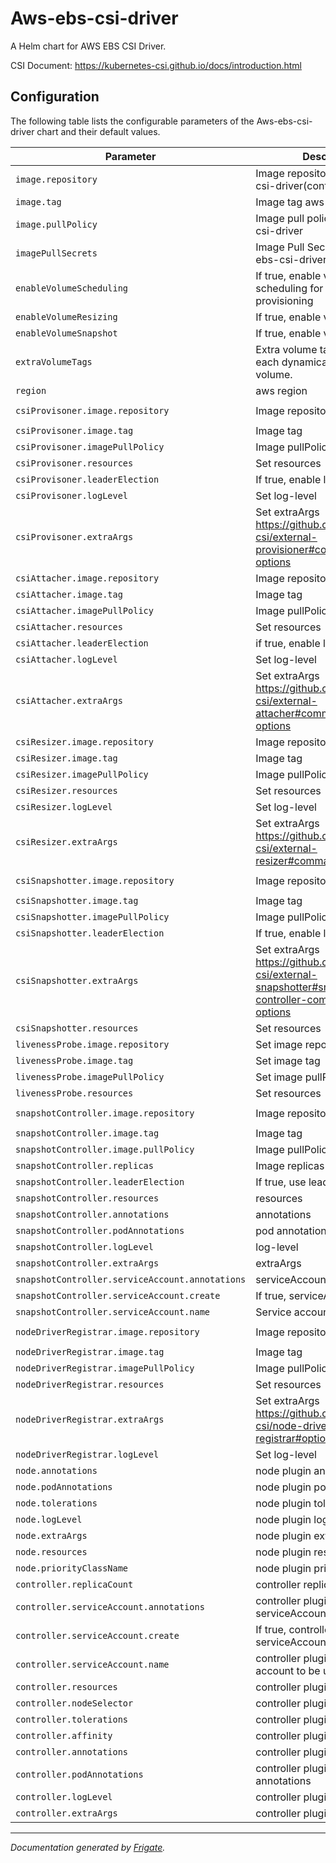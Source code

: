 
Aws-ebs-csi-driver
===========

A Helm chart for AWS EBS CSI Driver.

CSI Document: https://kubernetes-csi.github.io/docs/introduction.html

## Configuration

The following table lists the configurable parameters of the Aws-ebs-csi-driver chart and their default values.

| Parameter                | Description             | Default        |
| ------------------------ | ----------------------- | -------------- |
| `image.repository` | Image repository aws-ebs-csi-driver(controller, node) | `"amazon/aws-ebs-csi-driver"` |
| `image.tag` | Image tag aws-ebs-csi-driver | `"v0.7.0"` |
| `image.pullPolicy` | Image pull policy for aws-ebs-csi-driver | `"IfNotPresent"` |
| `imagePullSecrets` | Image Pull Secrets for aws-ebs-csi-driver | `[]` |
| `enableVolumeScheduling` | If true, enable volume scheduling for dynamic volume provisioning  | `false` |
| `enableVolumeResizing` | If true, enable volume resizing    | `false` |
| `enableVolumeSnapshot` | If true, enable volume snapshot    | `false` |
| `extraVolumeTags` | Extra volume tags to attach to each dynamically provisioned volume. | `{}` |
| `region` | aws region | `""` |
| `csiProvisoner.image.repository` | Image repository  | `"quay.io/k8scsi/csi-provisioner"` |
| `csiProvisoner.image.tag` | Image tag   | `"v1.6.0"` |
| `csiProvisoner.imagePullPolicy` | Image pullPolicy  | `"Always"` |
| `csiProvisoner.resources` | Set resources   | `{}` |
| `csiProvisoner.leaderElection` | If true, enable leader-election | `true` |
| `csiProvisoner.logLevel` | Set log-level  | `5` |
| `csiProvisoner.extraArgs` | Set extraArgs https://github.com/kubernetes-csi/external-provisioner#command-line-options | `[]` |
| `csiAttacher.image.repository` | Image repository | `"quay.io/k8scsi/csi-attacher"` |
| `csiAttacher.image.tag` | Image tag  | `"v3.0.2"` |
| `csiAttacher.imagePullPolicy` | Image pullPolicy  | `"Always"` |
| `csiAttacher.resources` | Set resources  | `{}` |
| `csiAttacher.leaderElection` | if true, enable leader-election | `true` |
| `csiAttacher.logLevel` | Set log-level | `5` |
| `csiAttacher.extraArgs` | Set extraArgs https://github.com/kubernetes-csi/external-attacher#command-line-options | `[]` |
| `csiResizer.image.repository` | Image repository | `"quay.io/k8scsi/csi-resizer"` |
| `csiResizer.image.tag` | Image tag  | `"v1.0.1"` |
| `csiResizer.imagePullPolicy` | Image pullPolicy | `"Always"` |
| `csiResizer.resources` | Set resources  | `{}` |
| `csiResizer.logLevel` | Set log-level  | `5` |
| `csiResizer.extraArgs` | Set extraArgs https://github.com/kubernetes-csi/external-resizer#command-line-options | `[]` |
| `csiSnapshotter.image.repository` | Image repository | `"quay.io/k8scsi/csi-snapshotter"` |
| `csiSnapshotter.image.tag` | Image tag | `"v3.0.2"` |
| `csiSnapshotter.imagePullPolicy` | Image pullPolicy | `"Always"` |
| `csiSnapshotter.leaderElection` | If true, enable leader-election  | `true` |
| `csiSnapshotter.extraArgs` | Set extraArgs https://github.com/kubernetes-csi/external-snapshotter#snapshot-controller-command-line-options | `[]` |
| `csiSnapshotter.resources` | Set resources | `{}` |
| `livenessProbe.image.repository` | Set image repository  | `"quay.io/k8scsi/livenessprobe"` |
| `livenessProbe.image.tag` | Set image tag | `"v2.1.0"` |
| `livenessProbe.imagePullPolicy` | Set image pullPolicy  | `"Always"` |
| `livenessProbe.resources` | Set resources  | `{}` |
| `snapshotController.image.repository` | Image repository  | `"quay.io/k8scsi/snapshot-controller"` |
| `snapshotController.image.tag` | Image tag  | `"v3.0.0"` |
| `snapshotController.image.pullPolicy` | Image pullPolicy | `"IfNotPresent"` |
| `snapshotController.replicas` | Image replicas | `1` |
| `snapshotController.leaderElection` | If true, use leader-election  | `false` |
| `snapshotController.resources` | resources  | `{}` |
| `snapshotController.annotations` | annotations | `{}` |
| `snapshotController.podAnnotations` | pod annotations | `{}` |
| `snapshotController.logLevel` | log-level | `5` |
| `snapshotController.extraArgs` | extraArgs | `[]` |
| `snapshotController.serviceAccount.annotations` | serviceAccount annotations  | `{}` |
| `snapshotController.serviceAccount.create` | If true, serviceAccount created | `true` |
| `snapshotController.serviceAccount.name` | Service account to be used | `null` |
| `nodeDriverRegistrar.image.repository` | Image repository | `"quay.io/k8scsi/csi-node-driver-registrar"` |
| `nodeDriverRegistrar.image.tag` | Image tag  | `"v2.0.1"` |
| `nodeDriverRegistrar.imagePullPolicy` | Image pullPolicy | `"Always"` |
| `nodeDriverRegistrar.resources` | Set resources  | `{}` |
| `nodeDriverRegistrar.extraArgs` | Set extraArgs https://github.com/kubernetes-csi/node-driver-registrar#optional-arguments | `[]` |
| `nodeDriverRegistrar.logLevel` | Set log-level | `5` |
| `node.annotations` | node plugin annotations | `{}` |
| `node.podAnnotations` | node plugin pod annotations | `{}` |
| `node.tolerations` | node plugin tolerations | `[]` |
| `node.logLevel` | node plugin log-level | `5` |
| `node.extraArgs` | node plugin extra args  | `[]` |
| `node.resources` | node plugin resources | ... |
| `node.priorityClassName` | node plugin priorityClassName | `"system-node-critical"` |
| `controller.replicaCount` | controller replicaCount | `2` |
| `controller.serviceAccount.annotations` | controller plugin serviceAccount annotations  | `{}` |
| `controller.serviceAccount.create` | If true, controller plugin serviceAccount create | `true` |
| `controller.serviceAccount.name` | controller plugin service account to be used | `null` |
| `controller.resources` | controller plugin resources | ... |
| `controller.nodeSelector` | controller plugin nodeSelector  | `{}` |
| `controller.tolerations` | controller plugin tolerations  | `[]` |
| `controller.affinity` | controller plugin affinity  | `{}` |
| `controller.annotations` | controller plugin annotations | `{}` |
| `controller.podAnnotations` | controller plugin pod annotations | `{}` |
| `controller.logLevel` | controller plugin log-level | `5` |
| `controller.extraArgs` | controller plugin extra args  | `[]` |

---
_Documentation generated by [Frigate](https://frigate.readthedocs.io)._

